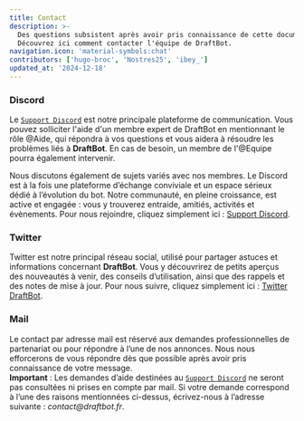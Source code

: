 ```yaml
---
title: Contact
description: >-
  Des questions subsistent après avoir pris connaissance de cette documentation ?
  Découvrez ici comment contacter l'équipe de DraftBot.
navigation.icon: 'material-symbols:chat'
contributors: ['hugo-broc', 'Nostres25', 'ibey_']
updated_at: '2024-12-18'
---
```


### Discord

Le  [`Support Discord`](https://discord.com/invite/3y4HWyFHPX)  est notre principale plateforme de communication. Vous pouvez solliciter l'aide d'un membre expert de DraftBot en mentionnant le rôle @Aide, qui répondra à vos questions et vous aidera à résoudre les problèmes liés à **DraftBot**. En cas de besoin, un membre de l'@Equipe pourra également intervenir.

Nous discutons également de sujets variés avec nos membres. Le Discord est à la fois une plateforme d’échange conviviale et un espace sérieux dédié à l’évolution du bot. Notre communauté, en pleine croissance, est active et engagée : vous y trouverez entraide, amitiés, activités et évènements.
Pour nous rejoindre, cliquez simplement ici : [Support Discord](https://discord.com/invite/3y4HWyFHPX).

### Twitter

Twitter est notre principal réseau social, utilisé pour partager astuces et informations concernant **DraftBot**. Vous y découvrirez de petits aperçus des nouveautés à venir, des conseils d’utilisation, ainsi que des rappels et des notes de mise à jour.
Pour nous suivre, cliquez simplement ici : [Twitter DraftBot](https://twitter.com/DraftBot\_FR).

### Mail

Le contact par adresse mail est réservé aux demandes professionnelles de partenariat ou pour répondre à l’une de nos annonces. Nous nous efforcerons de vous répondre dès que possible après avoir pris connaissance de votre message. \
**Important** : Les demandes d’aide destinées au [`Support Discord`](https://discordapp.com/invite/3y4HWyFHPX) ne seront pas consultées ni prises en compte par mail. Si votre demande correspond à l’une des raisons mentionnées ci-dessus, écrivez-nous à l’adresse suivante : _contact@draftbot.fr_.